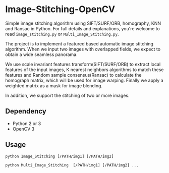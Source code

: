 # Image-Stitching-OpenCV
Simple image stitching algorithm using SIFT/SURF/ORB, homography, KNN and Ransac in Python.
For full details and explanations, you're welcome to read `image_stitching.py` or `Multi_Image_Stitching.py`. 	

The project is to implement a featured based automatic image stitching algorithm. When we input two images with overlapped fields, we expect to obtain a wide seamless panorama.

We use scale invariant features transform(SIFT/SURF/ORB) to extract local features of the input images, K nearest neighbors algorithms to match these features and Random sample consensus(Ransac) to calculate the homograph matrix, which will be used for image warping. Finally we apply a weighted matrix as a mask for image blending.

In addition, we support the stitching of two or more images.

## Dependency
- Python 2 or 3 
- OpenCV 3

## Usage
`python Image_Stitching [/PATH/img1] [/PATH/img2]`

`python Multi_Image_Stitching  [/PATH/img1] [/PATH/img2] ...`

